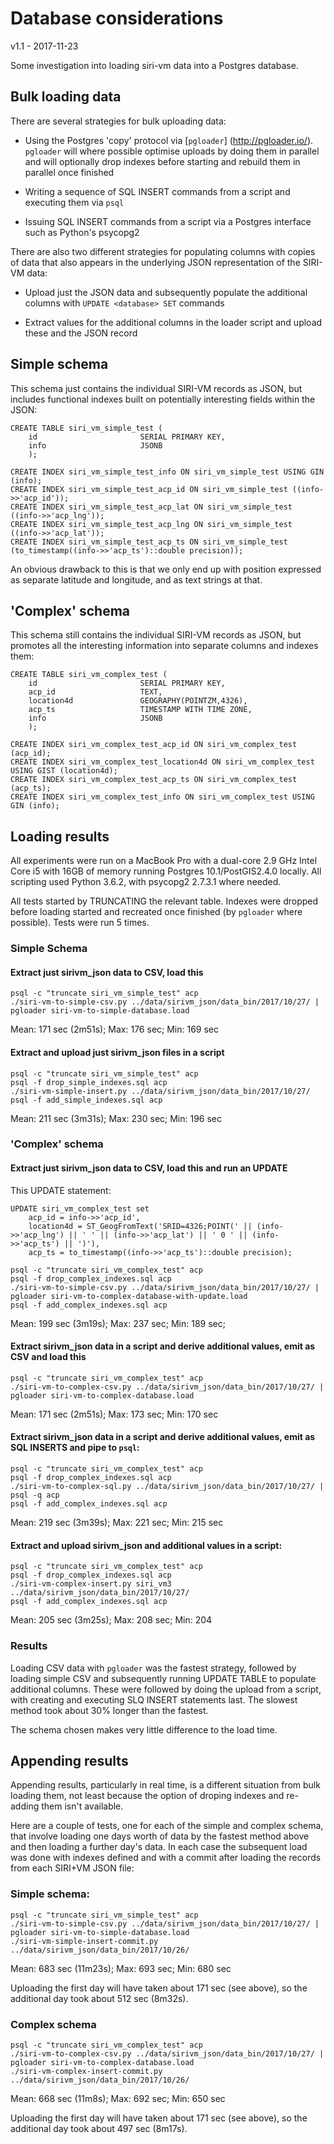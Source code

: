 Database considerations
=======================

v1.1 - 2017-11-23

Some investigation into loading siri-vm data into a Postgres database.

Bulk loading data
-----------------

There are several strategies for bulk uploading data:

* Using the Postgres 'copy' protocol via [`pgloader`]
(http://pgloader.io/). `pgloader` will where possible optimise uploads
by doing them in parallel and will optionally drop indexes before
starting and rebuild them in parallel once finished

* Writing a sequence of SQL INSERT commands from a script and executing
them via `psql`

* Issuing SQL INSERT commands from a script via a Postgres interface
such as Python's psycopg2

There are also two different strategies for populating columns with
copies of data that also appears in the underlying JSON representation
of the SIRI-VM data:

* Upload just the JSON data and subsequently populate the additional columns
with `UPDATE <database> SET` commands

* Extract values for the additional columns in the loader script and
upload these and the JSON record

Simple schema
-------------

This schema just contains the individual SIRI-VM records as JSON, but
includes  functional indexes built on potentially interesting fields
within the JSON:

```
CREATE TABLE siri_vm_simple_test (
    id                       SERIAL PRIMARY KEY,
    info                     JSONB
    );

CREATE INDEX siri_vm_simple_test_info ON siri_vm_simple_test USING GIN (info);
CREATE INDEX siri_vm_simple_test_acp_id ON siri_vm_simple_test ((info->>'acp_id'));
CREATE INDEX siri_vm_simple_test_acp_lat ON siri_vm_simple_test ((info->>'acp_lng'));
CREATE INDEX siri_vm_simple_test_acp_lng ON siri_vm_simple_test ((info->>'acp_lat'));
CREATE INDEX siri_vm_simple_test_acp_ts ON siri_vm_simple_test (to_timestamp((info->>'acp_ts')::double precision));
```

An obvious drawback to this is that we only end up with position expressed 
as separate latitude and longitude, and as text strings at that.

'Complex' schema
----------------

This schema still contains the individual SIRI-VM records as JSON, but
promotes all the interesting information into separate columns and
indexes them:

```
CREATE TABLE siri_vm_complex_test (
    id                       SERIAL PRIMARY KEY,
    acp_id                   TEXT,
    location4d               GEOGRAPHY(POINTZM,4326),
    acp_ts                   TIMESTAMP WITH TIME ZONE,
    info                     JSONB
    );

CREATE INDEX siri_vm_complex_test_acp_id ON siri_vm_complex_test (acp_id);
CREATE INDEX siri_vm_complex_test_location4d ON siri_vm_complex_test USING GIST (location4d);
CREATE INDEX siri_vm_complex_test_acp_ts ON siri_vm_complex_test (acp_ts);
CREATE INDEX siri_vm_complex_test_info ON siri_vm_complex_test USING GIN (info);
```

Loading results
---------------

All experiments were run on a MacBook Pro with a dual-core 2.9 GHz Intel
Core i5 with 16GB of memory running Postgres 10.1/PostGIS2.4.0 locally.
All scripting used Python 3.6.2, with psycopg2 2.7.3.1 where needed.

All tests started by TRUNCATING the relevant table. Indexes were dropped
before loading started and recreated once finished (by `pgloader` where
possible). Tests were run 5 times.

### Simple Schema

#### Extract just sirivm_json data to CSV, load this

```
psql -c "truncate siri_vm_simple_test" acp
./siri-vm-to-simple-csv.py ../data/sirivm_json/data_bin/2017/10/27/ | pgloader siri-vm-to-simple-database.load
```

Mean: 171 sec (2m51s);
Max: 176 sec;
Min: 169 sec

#### Extract and upload just sirivm_json files in a script

```
psql -c "truncate siri_vm_simple_test" acp
psql -f drop_simple_indexes.sql acp
./siri-vm-simple-insert.py ../data/sirivm_json/data_bin/2017/10/27/
psql -f add_simple_indexes.sql acp
```

Mean: 211 sec (3m31s);
Max: 230 sec;
Min: 196 sec

### 'Complex' schema

#### Extract just sirivm_json data to CSV, load this and run an UPDATE

This UPDATE statement:

```
UPDATE siri_vm_complex_test set
    acp_id = info->>'acp_id',
    location4d = ST_GeogFromText('SRID=4326;POINT(' || (info->>'acp_lng') || ' ' || (info->>'acp_lat') || ' 0 ' || (info->>'acp_ts') || ')'),
    acp_ts = to_timestamp((info->>'acp_ts')::double precision);
```

```
psql -c "truncate siri_vm_complex_test" acp
psql -f drop_complex_indexes.sql acp
./siri-vm-to-simple-csv.py ../data/sirivm_json/data_bin/2017/10/27/ | pgloader siri-vm-to-complex-database-with-update.load
psql -f add_complex_indexes.sql acp
```

Mean: 199 sec (3m19s);
Max: 237 sec;
Min: 189 sec;

#### Extract sirivm_json data in a script and derive additional values, emit as CSV and load this

```
psql -c "truncate siri_vm_complex_test" acp
./siri-vm-to-complex-csv.py ../data/sirivm_json/data_bin/2017/10/27/ | pgloader siri-vm-to-complex-database.load
```

Mean: 171 sec (2m51s);
Max: 173 sec;
Min: 170 sec

#### Extract sirivm_json data in a script and derive additional values, emit as SQL INSERTS and pipe to `psql`:

```
psql -c "truncate siri_vm_complex_test" acp
psql -f drop_complex_indexes.sql acp
./siri-vm-to-complex-sql.py ../data/sirivm_json/data_bin/2017/10/27/ | psql -q acp
psql -f add_complex_indexes.sql acp
```

Mean: 219 sec (3m39s);
Max: 221 sec;
Min: 215 sec

#### Extract and upload sirivm_json and additional values in a script:

```
psql -c "truncate siri_vm_complex_test" acp
psql -f drop_complex_indexes.sql acp
./siri-vm-complex-insert.py siri_vm3 ../data/sirivm_json/data_bin/2017/10/27/
psql -f add_complex_indexes.sql acp
```

Mean: 205 sec (3m25s);
Max: 208 sec;
Min: 204 

### Results

Loading CSV data with `pgloader` was the fastest strategy, followed
by loading simple CSV and subsequently running UPDATE TABLE to populate
additional columns. These were followed by doing the upload from a
script, with creating and executing SLQ INSERT statements last. The
slowest method took about 30% longer than the fastest.

The schema chosen makes very little difference to the load time.

Appending results
-----------------

Appending results, particularly in real time, is a different situation
from bulk loading them, not least because the option of droping indexes
and re-adding them isn't available.

Here are a couple of tests, one for each of the simple and complex
schema, that involve loading one days worth of data by the fastest
method above and then loading a further day's data. In each case the
subsequent load was done with indexes defined and with a commit after
loading the records from each SIRI+VM JSON file:

### Simple schema:

```
psql -c "truncate siri_vm_simple_test" acp
./siri-vm-to-simple-csv.py ../data/sirivm_json/data_bin/2017/10/27/ |
pgloader siri-vm-to-simple-database.load
./siri-vm-simple-insert-commit.py ../data/sirivm_json/data_bin/2017/10/26/
```

Mean: 683 sec (11m23s);
Max: 693 sec;
Min: 680 sec

Uploading the first day will have taken about 171 sec (see above),
so the additional day took about 512 sec (8m32s).

### Complex schema

```
psql -c "truncate siri_vm_complex_test" acp
./siri-vm-to-complex-csv.py ../data/sirivm_json/data_bin/2017/10/27/ | pgloader siri-vm-to-complex-database.load
./siri-vm-complex-insert-commit.py ../data/sirivm_json/data_bin/2017/10/26/
```

Mean: 668 sec (11m8s);
Max: 692 sec;
Min: 650 sec

Uploading the first day will have taken about 171 sec (see above),
so the additional day took about 497 sec (8m17s).
